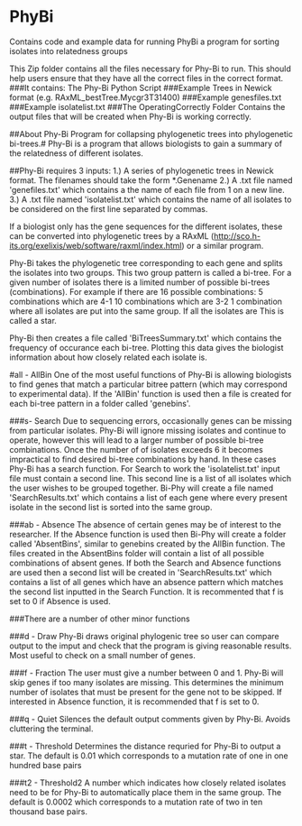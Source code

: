 # PhyBi
Contains code and example data for running PhyBi a program for sorting isolates into relatedness groups

This Zip folder contains all the files necessary for Phy-Bi to run. This should help users ensure that 
they have all the correct files in the correct format. 
###It contains:
The Phy-Bi Python Script
###Example Trees in Newick format (e.g. RAxML_bestTree.Mycgr3T31400)
###Example genesfiles.txt
###Example isolatelist.txt
###The OperatingCorrectly Folder Contains the output files that will be created when Phy-Bi is working correctly.




##About Phy-Bi
Program for collapsing phylogenetic trees into phylogenetic bi-trees.#
Phy-Bi is a program that allows biologists to gain a summary of the relatedness of different isolates.

##Phy-Bi requires 3 inputs:
1.) A series of phylogenetic trees in Newick format. The filenames should take the form *.Genename
2.) A .txt file named 'genefiles.txt' which contains a the name of each file from 1 on a new line.
3.) A .txt file named 'isolatelist.txt' which contains the name of all isolates to be considered on the first line separated by commas.

If a biologist only has the gene sequences for the different isolates, these can be converted into
phylogenetic trees by a RAxML (http://sco.h-its.org/exelixis/web/software/raxml/index.html) or a similar program.

Phy-Bi takes the phylogenetic tree corresponding to each gene and splits the isolates into two groups.
This two group pattern is called a bi-tree. For a given number of isolates there is a limited number
of possible bi-trees (combinations). For example if there are 16 possible combinations:
5 combinations which are 4-1
10 combinations which are 3-2
1 combination where all isolates are put into the same group. If all the isolates are  This is called a star. 

Phy-Bi then creates a file called 'BiTreesSummary.txt' which contains the frequency of occurance each bi-tree.
Plotting this data gives the biologist information about how closely related each isolate is.

#all - AllBin
One of the most useful functions of Phy-Bi is allowing biologists to find genes that match
a particular bitree pattern (which may correspond to experimental data). If the 'AllBin' function
is used then a file is created for each bi-tree pattern in a folder called 'genebins'.

###s- Search
Due to sequencing errors, occasionally genes can be missing from particular isolates. Phy-Bi will
ignore missing isolates and continue to operate, however this will lead to a larger number of possible
bi-tree combinations. Once the number of of isolates exceeds 6 it becomes impractical to find desired
bi-tree combinations by hand.
In these cases Phy-Bi has a search function. For Search to work the 'isolatelist.txt' input file must contain
a second line. This second line is a list of all isolates which the user wishes to be grouped together.
Bi-Phy will create a file named 'SearchResults.txt' which contains a list of each gene where every present
isolate in the second list is sorted into the same group.

###ab - Absence
The absence of certain genes may be of interest to the researcher. If the Absence function is used
then Bi-Phy will create a folder called 'AbsentBins', similar to genebins created by the AllBin
function. The files created in the AbsentBins folder will contain a list of all possible
combinations of absent genes. If both the Search and Absence functions are used then a second list
will be created in 'SearchResults.txt' which contains a list of all genes which have an absence
pattern which matches the second list inputted in the Search Function. It is recommented that
f is set to 0 if Absence is used.

###There are a number of other minor functions

###d - Draw
Phy-Bi draws original phylogenic tree so user can compare output to the imput and check that the
program is giving reasonable results. Most useful to check on a small number of genes.

###f - Fraction
The user must give a number between 0 and 1. Phy-Bi will skip genes if too many isolates are missing.
This determines the minimum number of isolates that must be present for the gene not to be skipped.
If interested in Absence function, it is recommended that f is set to 0.

###q - Quiet
Silences the default output comments given by Phy-Bi. Avoids cluttering the terminal.

###t - Threshold
Determines the distance requried for Phy-Bi to output a star. The default is 0.01 which corresponds
to a mutation rate of one in one hundred base pairs

###t2 - Threshold2
A number which indicates how closely related isolates need to be for Phy-Bi to automatically place
them in the same group. The default is 0.0002 which corresponds to a mutation rate of two in ten
thousand base pairs.
